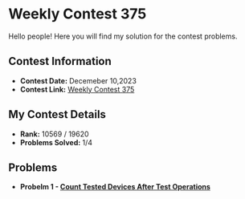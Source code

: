 # Weekly Contest 375
Hello people! Here you will find my solution for the contest problems.

## Contest Information

- **Contest Date:** Decemeber 10,2023
- **Contest Link:** [Weekly Contest 375](https://leetcode.com/contest/weekly-contest-375/)

## My Contest Details

- **Rank:** 10569 / 19620
- **Problems Solved:** 1/4

## Problems


- **Probelm 1 - [Count Tested Devices After Test Operations](https://leetcode.com/contest/weekly-contest-375/problems/count-tested-devices-after-test-operations/)**
